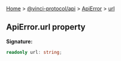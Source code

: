 [Home](./index.md) &gt; [@vinci-protocol/api](./api.md) &gt; [ApiError](./api.apierror.md) &gt; [url](./api.apierror.url.md)

## ApiError.url property

<b>Signature:</b>

```typescript
readonly url: string;
```
